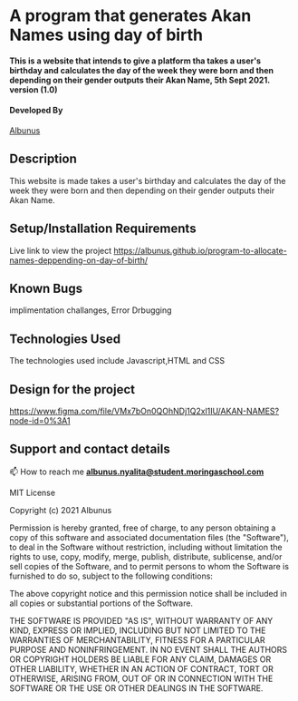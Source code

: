 # A program that generates Akan Names using day of birth

#### This is a website that intends to give a platform tha takes a user's birthday and calculates the day of the week they were born and then depending on their gender outputs their Akan Name, 5th Sept 2021. version (1.0)
#### Developed By 
[Albunus](https://github.com/albunus)

## Description
 This website is made takes a user's birthday and calculates the day of the week they were born and then depending on their gender outputs their Akan Name.
 
## Setup/Installation Requirements

Live link to view the project  https://albunus.github.io/program-to-allocate-names-deppending-on-day-of-birth/

## Known Bugs
implimentation challanges, Error Drbugging

## Technologies Used
The technologies used include Javascript,HTML and CSS 

 ## Design for the project
 https://www.figma.com/file/VMx7bOn0QOhNDj1Q2xl1IU/AKAN-NAMES?node-id=0%3A1

## Support and contact details
📫 How to reach me **albunus.nyalita@student.moringaschool.com**

MIT License

Copyright (c) 2021 Albunus

Permission is hereby granted, free of charge, to any person obtaining a copy
of this software and associated documentation files (the "Software"), to deal
in the Software without restriction, including without limitation the rights
to use, copy, modify, merge, publish, distribute, sublicense, and/or sell
copies of the Software, and to permit persons to whom the Software is
furnished to do so, subject to the following conditions:

The above copyright notice and this permission notice shall be included in all
copies or substantial portions of the Software.

THE SOFTWARE IS PROVIDED "AS IS", WITHOUT WARRANTY OF ANY KIND, EXPRESS OR
IMPLIED, INCLUDING BUT NOT LIMITED TO THE WARRANTIES OF MERCHANTABILITY,
FITNESS FOR A PARTICULAR PURPOSE AND NONINFRINGEMENT. IN NO EVENT SHALL THE
AUTHORS OR COPYRIGHT HOLDERS BE LIABLE FOR ANY CLAIM, DAMAGES OR OTHER
LIABILITY, WHETHER IN AN ACTION OF CONTRACT, TORT OR OTHERWISE, ARISING FROM,
OUT OF OR IN CONNECTION WITH THE SOFTWARE OR THE USE OR OTHER DEALINGS IN THE
SOFTWARE.
